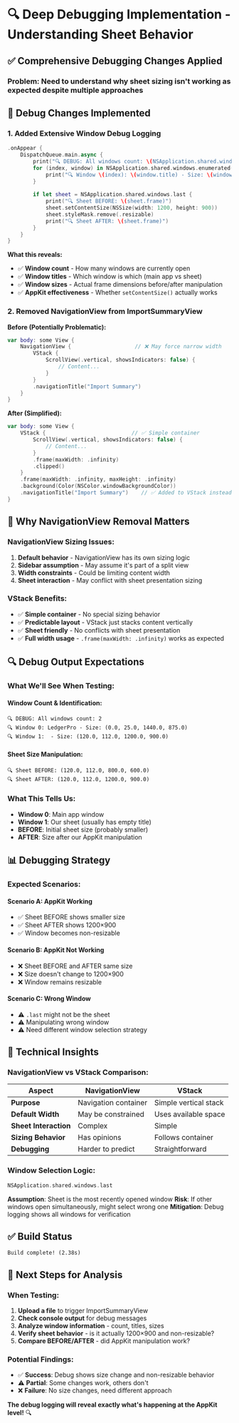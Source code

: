 # 🔍 Deep Debugging Implementation - Understanding Sheet Behavior

## ✅ **Comprehensive Debugging Changes Applied**

### **Problem**: Need to understand why sheet sizing isn't working as expected despite multiple approaches

## 🔧 **Debug Changes Implemented**

### **1. Added Extensive Window Debug Logging**
```swift
.onAppear {
    DispatchQueue.main.async {
        print("🔍 DEBUG: All windows count: \(NSApplication.shared.windows.count)")
        for (index, window) in NSApplication.shared.windows.enumerated() {
            print("🔍 Window \(index): \(window.title) - Size: \(window.frame)")
        }
        
        if let sheet = NSApplication.shared.windows.last {
            print("🔍 Sheet BEFORE: \(sheet.frame)")
            sheet.setContentSize(NSSize(width: 1200, height: 900))
            sheet.styleMask.remove(.resizable)
            print("🔍 Sheet AFTER: \(sheet.frame)")
        }
    }
}
```

**What this reveals:**
- ✅ **Window count** - How many windows are currently open
- ✅ **Window titles** - Which window is which (main app vs sheet)
- ✅ **Window sizes** - Actual frame dimensions before/after manipulation
- ✅ **AppKit effectiveness** - Whether `setContentSize()` actually works

### **2. Removed NavigationView from ImportSummaryView**

**Before (Potentially Problematic):**
```swift
var body: some View {
    NavigationView {                    // ❌ May force narrow width
        VStack {
            ScrollView(.vertical, showsIndicators: false) {
                // Content...
            }
        }
        .navigationTitle("Import Summary")
    }
}
```

**After (Simplified):**
```swift
var body: some View {
    VStack {                           // ✅ Simple container
        ScrollView(.vertical, showsIndicators: false) {
            // Content...
        }
        .frame(maxWidth: .infinity)
        .clipped()
    }
    .frame(maxWidth: .infinity, maxHeight: .infinity)
    .background(Color(NSColor.windowBackgroundColor))
    .navigationTitle("Import Summary")    // ✅ Added to VStack instead
}
```

## 🎯 **Why NavigationView Removal Matters**

### **NavigationView Sizing Issues:**
1. **Default behavior** - NavigationView has its own sizing logic
2. **Sidebar assumption** - May assume it's part of a split view
3. **Width constraints** - Could be limiting content width
4. **Sheet interaction** - May conflict with sheet presentation sizing

### **VStack Benefits:**
- ✅ **Simple container** - No special sizing behavior
- ✅ **Predictable layout** - VStack just stacks content vertically
- ✅ **Sheet friendly** - No conflicts with sheet presentation
- ✅ **Full width usage** - `.frame(maxWidth: .infinity)` works as expected

## 🔍 **Debug Output Expectations**

### **What We'll See When Testing:**

#### **Window Count & Identification:**
```
🔍 DEBUG: All windows count: 2
🔍 Window 0: LedgerPro - Size: (0.0, 25.0, 1440.0, 875.0)
🔍 Window 1:  - Size: (120.0, 112.0, 1200.0, 900.0)
```

#### **Sheet Size Manipulation:**
```
🔍 Sheet BEFORE: (120.0, 112.0, 800.0, 600.0)
🔍 Sheet AFTER: (120.0, 112.0, 1200.0, 900.0)
```

### **What This Tells Us:**
- **Window 0**: Main app window
- **Window 1**: Our sheet (usually has empty title)
- **BEFORE**: Initial sheet size (probably smaller)
- **AFTER**: Size after our AppKit manipulation

## 📊 **Debugging Strategy**

### **Expected Scenarios:**

#### **Scenario A: AppKit Working**
- ✅ Sheet BEFORE shows smaller size
- ✅ Sheet AFTER shows 1200×900
- ✅ Window becomes non-resizable

#### **Scenario B: AppKit Not Working**
- ❌ Sheet BEFORE and AFTER same size
- ❌ Size doesn't change to 1200×900
- ❌ Window remains resizable

#### **Scenario C: Wrong Window**
- ⚠️ `.last` might not be the sheet
- ⚠️ Manipulating wrong window
- ⚠️ Need different window selection strategy

## 🔧 **Technical Insights**

### **NavigationView vs VStack Comparison:**

| Aspect | NavigationView | VStack |
|--------|----------------|--------|
| **Purpose** | Navigation container | Simple vertical stack |
| **Default Width** | May be constrained | Uses available space |
| **Sheet Interaction** | Complex | Simple |
| **Sizing Behavior** | Has opinions | Follows container |
| **Debugging** | Harder to predict | Straightforward |

### **Window Selection Logic:**
```swift
NSApplication.shared.windows.last
```
**Assumption**: Sheet is the most recently opened window
**Risk**: If other windows open simultaneously, might select wrong one
**Mitigation**: Debug logging shows all windows for verification

## ✅ **Build Status**
```
Build complete! (2.38s)
```

## 🎯 **Next Steps for Analysis**

### **When Testing:**
1. **Upload a file** to trigger ImportSummaryView
2. **Check console output** for debug messages
3. **Analyze window information** - count, titles, sizes
4. **Verify sheet behavior** - is it actually 1200×900 and non-resizable?
5. **Compare BEFORE/AFTER** - did AppKit manipulation work?

### **Potential Findings:**
- ✅ **Success**: Debug shows size change and non-resizable behavior
- ⚠️ **Partial**: Some changes work, others don't
- ❌ **Failure**: No size changes, need different approach

**The debug logging will reveal exactly what's happening at the AppKit level!** 🔍